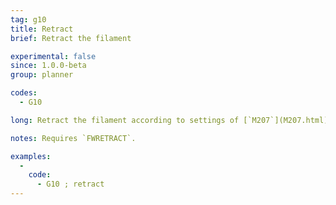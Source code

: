 ```yaml
---
tag: g10
title: Retract
brief: Retract the filament

experimental: false
since: 1.0.0-beta
group: planner

codes:
  - G10

long: Retract the filament according to settings of [`M207`](M207.html).

notes: Requires `FWRETRACT`.

examples:
  -
    code:
      - G10 ; retract
---
```

